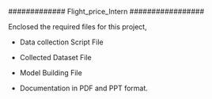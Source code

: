 ############# Flight_price_Intern #################

Enclosed the required files for this project,

  * Data collection Script File
  
  * Collected Dataset File
  
  * Model Building File
  
  * Documentation in PDF and PPT format.
